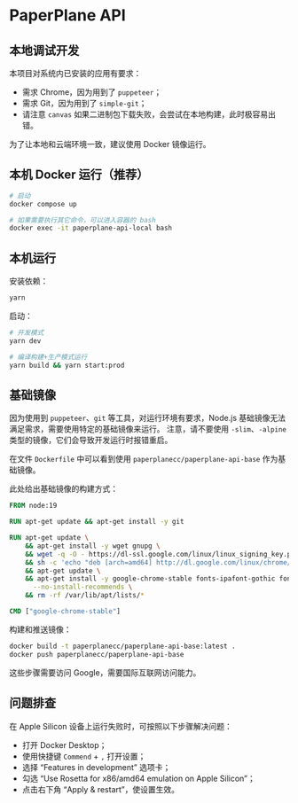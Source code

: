 # PaperPlane API

## 本地调试开发

本项目对系统内已安装的应用有要求：

- 需求 Chrome，因为用到了 `puppeteer`；
- 需求 Git，因为用到了 `simple-git`；
- 请注意 `canvas` 如果二进制包下载失败，会尝试在本地构建，此时极容易出错。

为了让本地和云端环境一致，建议使用 Docker 镜像运行。

## 本机 Docker 运行（推荐）

```bash
# 启动
docker compose up

# 如果需要执行其它命令，可以进入容器的 bash
docker exec -it paperplane-api-local bash
```

## 本机运行

安装依赖：
```bash
yarn
```

启动：
```bash
# 开发模式
yarn dev

# 编译构建+生产模式运行
yarn build && yarn start:prod
```

## 基础镜像

因为使用到 `puppeteer`、`git` 等工具，对运行环境有要求，Node.js 基础镜像无法满足需求，需要使用特定的基础镜像来运行。
注意，请不要使用 `-slim`、`-alpine` 类型的镜像，它们会导致开发运行时报错重启。

在文件 `Dockerfile` 中可以看到使用 `paperplanecc/paperplane-api-base` 作为基础镜像。

此处给出基础镜像的构建方式：

```Dockerfile
FROM node:19

RUN apt-get update && apt-get install -y git

RUN apt-get update \
    && apt-get install -y wget gnupg \
    && wget -q -O - https://dl-ssl.google.com/linux/linux_signing_key.pub | apt-key add - \
    && sh -c 'echo "deb [arch=amd64] http://dl.google.com/linux/chrome/deb/ stable main" >> /etc/apt/sources.list.d/google.list' \
    && apt-get update \
    && apt-get install -y google-chrome-stable fonts-ipafont-gothic fonts-wqy-zenhei fonts-thai-tlwg fonts-kacst fonts-freefont-ttf libxss1 \
      --no-install-recommends \
    && rm -rf /var/lib/apt/lists/*

CMD ["google-chrome-stable"]
```

构建和推送镜像：

```bash
docker build -t paperplanecc/paperplane-api-base:latest .
docker push paperplanecc/paperplane-api-base
```

这些步骤需要访问 Google，需要国际互联网访问能力。

## 问题排查

在 Apple Silicon 设备上运行失败时，可按照以下步骤解决问题：
- 打开 Docker Desktop；
- 使用快捷键 `Commend` + `,` 打开设置；
- 选择 “Features in development” 选项卡；
- 勾选 “Use Rosetta for x86/amd64 emulation on Apple Silicon”；
- 点击右下角 “Apply & restart”，使设置生效。